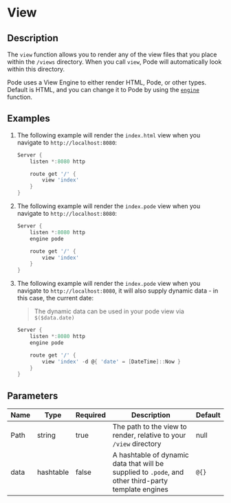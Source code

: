 # View

## Description

The `view` function allows you to render any of the view files that you place within the `/views` directory. When you call `view`, Pode will automatically look within this directory.

Pode uses a View Engine to either render HTML, Pode, or other types. Default is HTML, and you can change it to Pode by using the [`engine`](Engine.md) function.

## Examples

1. The following example will render the `index.html` view when you navigate to `http://localhost:8080`:

    ```powershell
    Server {
        listen *:8080 http

        route get '/' {
            view 'index'
        }
    }
    ```

2. The following example will render the `index.pode` view when you navigate to `http://localhost:8080`:

    ```powershell
    Server {
        listen *:8080 http
        engine pode

        route get '/' {
            view 'index'
        }
    }
    ```

3. The following example will render the `index.pode` view when you navigate to `http://localhost:8080`, it will also supply dynamic data - in this case, the current date:

    > The dynamic data can be used in your pode view via `$($data.date)`

    ```powershell
    Server {
        listen *:8080 http
        engine pode

        route get '/' {
            view 'index' -d @{ 'date' = [DateTime]::Now }
        }
    }
    ```

## Parameters

| Name | Type | Required | Description | Default |
| ---- | ---- | -------- | ----------- | ------- |
| Path | string | true | The path to the view to render, relative to your `/view` directory | null |
| data | hashtable | false | A hashtable of dynamic data that will be supplied to `.pode`, and other third-party template engines | `@{}` |
